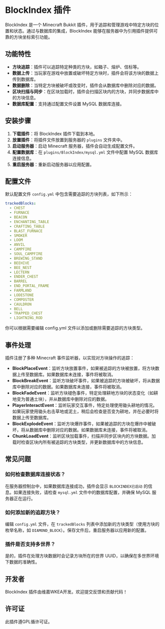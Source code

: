 # BlockIndex 插件

BlockIndex 是一个 Minecraft Bukkit 插件，用于追踪和管理游戏中特定方块的位置和状态。通过与数据库的集成，BlockIndex 能够在服务器中为引用插件提供可靠的方块坐标索引功能。

## 功能特性

- **方块追踪**：插件可以追踪特定种类的方块，如箱子、熔炉、信标等。
- **数据上传**：当玩家在游戏中放置或破坏特定方块时，插件会将该方块的数据上传到数据库。
- **数据删除**：当特定方块被破坏或改变时，插件会从数据库中删除对应的数据。
- **区块扫描与同步**：在区块加载时，插件会扫描区块内的方块，并同步数据库中的方块信息。
- **数据库配置**：支持通过配置文件设置 MySQL 数据库连接。

## 安装步骤

1. **下载插件**：将 BlockIndex 插件下载到本地。
2. **放置插件**：将插件文件放置到服务器的 `plugins` 文件夹中。
3. **启动服务器**：启动 Minecraft 服务器，插件会自动生成配置文件。
4. **配置数据库**：在 `plugins/BlockIndex/mysql.yml` 文件中配置 MySQL 数据库连接信息。
5. **重启服务器**：重新启动服务器以应用配置。

## 配置文件

默认配置文件 `config.yml` 中包含需要追踪的方块列表，如下所示：

```yaml
trackedBlocks:
  - CHEST
  - FURNACE
  - BEACON
  - ENCHANTING_TABLE
  - CRAFTING_TABLE
  - BLAST_FURNACE
  - SMOKER
  - LOOM
  - ANVIL
  - CAMPFIRE
  - SOUL_CAMPFIRE
  - BREWING_STAND
  - BEEHIVE
  - BEE_NEST
  - LECTERN
  - ENDER_CHEST
  - BARREL
  - END_PORTAL_FRAME
  - FARMLAND
  - LODESTONE
  - COMPOSTER
  - CAULDRON
  - BELL
  - TRAPPED_CHEST
  - LIGHTNING_ROD
```
你可以根据需要编辑 config.yml 文件以添加或删除需要追踪的方块类型。

## 事件处理

插件注册了多种 Minecraft 事件监听器，以实现对方块操作的追踪：

- **BlockPlaceEvent**：监听方块放置事件，如果被追踪的方块被放置，将方块数据上传至数据库。如果数据库未连接，事件将被取消。
- **BlockBreakEvent**：监听方块破坏事件，如果被追踪的方块被破坏，将从数据库中删除对应的数据。如果数据库未连接，事件将被取消。
- **BlockFadeEvent**：监听方块褪色事件，特定处理耕地方块的状态变化（如耕地变为普通土块），并从数据库中删除对应的数据。
- **PlayerInteractEvent**：监听玩家交互事件，特定处理使用锄头耕地的情况。如果玩家使用锄头右击草地或泥土，稍后会检查是否变为耕地，并在必要时将数据上传至数据库。
- **BlockExplodeEvent**：监听方块爆炸事件，如果被追踪的方块在爆炸中被破坏，将从数据库中删除对应的数据。如果数据库未连接，事件将被取消。
- **ChunkLoadEvent**：监听区块加载事件，扫描并同步区块内的方块数据。加载时检查区块内所有被追踪的方块类型，并更新数据库中的方块信息。


## 常见问题

### 如何检查数据库连接状态？

在服务器控制台中，如果数据库连接成功，插件会显示 `BLOCKINDEX已启动` 的信息。如果连接失败，请检查 `mysql.yml` 文件中的数据库配置，并确保 MySQL 服务器正在运行。

### 如何添加新的追踪方块？

编辑 `config.yml` 文件，在 `trackedBlocks` 列表中添加新的方块类型（使用方块的枚举名称，如 `DIAMOND_BLOCK`）。保存文件后，重启服务器以应用新的配置。

### 插件是否支持多世界？

是的，插件在处理方块数据时会记录方块所在的世界 UUID，以确保在多世界环境下数据的准确性。

## 开发者

BlockIndex 插件由维嘉WKEA开发。欢迎提交反馈和贡献代码！

## 许可证

此插件遵GPL循许可证。
